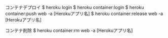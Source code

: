 コンテナデプロイ
$ heroku login
$ heroku container:login
$ heroku container:push web -a [Herokuアプリ名]
$ heroku container:release web -a [Herokuアプリ名]

コンテナ削除
$ heroku container:rm web -a [Herokuアプリ名]
